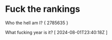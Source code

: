 # Fuck the rankings

Who the hell am I?
{ 2785635 }

What fucking year is it?
[ 2024-08-01T23:40:18Z ]
